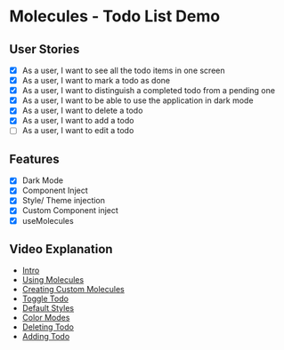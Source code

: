 # Molecules - Todo List Demo

## User Stories

-   [x] As a user, I want to see all the todo items in one screen
-   [x] As a user, I want to mark a todo as done
-   [x] As a user, I want to distinguish a completed todo from a pending one
-   [x] As a user, I want to be able to use the application in dark mode
-   [x] As a user, I want to delete a todo
-   [x] As a user, I want to add a todo
-   [ ] As a user, I want to edit a todo

## Features

-   [x] Dark Mode
-   [x] Component Inject
-   [x] Style/ Theme injection
-   [x] Custom Component inject
-   [x] useMolecules

## Video Explanation

-   [Intro](https://www.loom.com/share/e4d99cb1539e449fad758d22bee44c1d)
-   [Using Molecules](https://www.loom.com/share/5375648d11824622b4716bbd25aa9436)
-   [Creating Custom Molecules](https://www.loom.com/share/24ec277f08ae4c6fa6a9a2730c33226a)
-   [Toggle Todo](https://www.loom.com/share/c813af2245574ba99e13b4180afc6fc9)
-   [Default Styles](https://www.loom.com/share/2caea97a91f448d38304630ad166edec)
-   [Color Modes](https://www.loom.com/share/b82930c37cb04153a5edd593dcf1fae8)
-   [Deleting Todo](https://www.loom.com/share/145d10a3fbb4422ea43319dbbea6a240)
-   [Adding Todo](https://www.loom.com/share/15468969d9404094bc9d1377d209d939)
